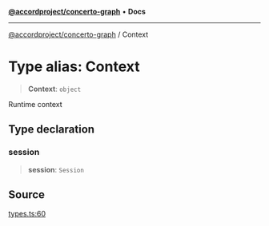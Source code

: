 [**@accordproject/concerto-graph**](../README.md) • **Docs**

***

[@accordproject/concerto-graph](../README.md) / Context

# Type alias: Context

> **Context**: `object`

Runtime context

## Type declaration

### session

> **session**: `Session`

## Source

[types.ts:60](https://github.com/accordproject/lab-concerto-graph/blob/d465c4dc872d480e4c8d94031fef52df36ff5b77/src/types.ts#L60)
